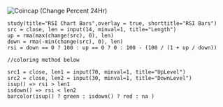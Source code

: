 ![Coincap (Change Percent 24Hr)](https://img.shields.io/coincap/change-percent-24hr/bitcoin?logo=bitcoin)
```pinescript
study(title="RSI Chart Bars",overlay = true, shorttitle="RSI Bars")
src = close, len = input(14, minval=1, title="Length")
up = rma(max(change(src), 0), len)
down = rma(-min(change(src), 0), len)
rsi = down == 0 ? 100 : up == 0 ? 0 : 100 - (100 / (1 + up / down))

//coloring method below

src1 = close, len1 = input(70, minval=1, title="UpLevel")
src2 = close, len2 = input(30, minval=1, title="DownLevel")
isup() => rsi > len1
isdown() => rsi < len2
barcolor(isup() ? green : isdown() ? red : na )
```
